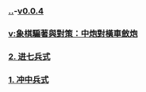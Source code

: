 ### [..](..)-[v0.0.4](https://github.com/littleflute/cchess/edit/master/ref/pu/PianZhaoYuDuiCe/6/readme.md)
### [v:象棋騙著與對策：中炮對橫車斂炮](https://www.youtube.com/watch?v=sw1B7uJlazM)
### [2. 进七兵式](2)
### [1. 冲中兵式](1)

